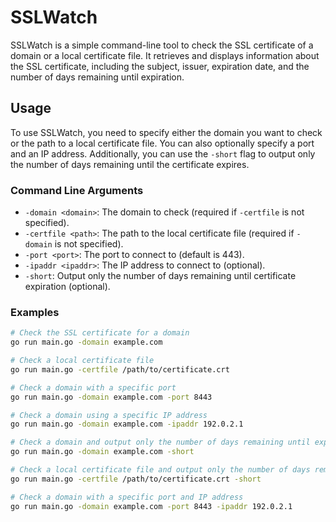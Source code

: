 # SSLWatch

SSLWatch is a simple command-line tool to check the SSL certificate of a domain or a local certificate file. It retrieves and displays information about the SSL certificate, including the subject, issuer, expiration date, and the number of days remaining until expiration.

## Usage

To use SSLWatch, you need to specify either the domain you want to check or the path to a local certificate file. You can also optionally specify a port and an IP address. Additionally, you can use the `-short` flag to output only the number of days remaining until the certificate expires.

### Command Line Arguments

- `-domain <domain>`: The domain to check (required if `-certfile` is not specified).
- `-certfile <path>`: The path to the local certificate file (required if `-domain` is not specified).
- `-port <port>`: The port to connect to (default is 443).
- `-ipaddr <ipaddr>`: The IP address to connect to (optional).
- `-short`: Output only the number of days remaining until certificate expiration (optional).

### Examples

```bash
# Check the SSL certificate for a domain
go run main.go -domain example.com

# Check a local certificate file
go run main.go -certfile /path/to/certificate.crt

# Check a domain with a specific port
go run main.go -domain example.com -port 8443

# Check a domain using a specific IP address
go run main.go -domain example.com -ipaddr 192.0.2.1

# Check a domain and output only the number of days remaining until expiration
go run main.go -domain example.com -short

# Check a local certificate file and output only the number of days remaining until expiration
go run main.go -certfile /path/to/certificate.crt -short

# Check a domain with a specific port and IP address
go run main.go -domain example.com -port 8443 -ipaddr 192.0.2.1